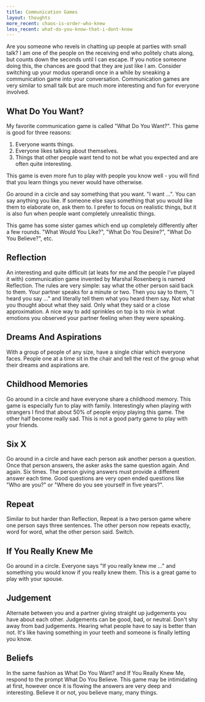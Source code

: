 ```yaml
---
title: Communication Games
layout: thoughts
more_recent: chaos-is-order-who-knew
less_recent: what-do-you-know-that-i-dont-know
---
```

Are you someone who revels in chatting up people at parties with small talk? I am one of the people on the receiving end who politely chats along, but counts down the seconds until I can escape. If you notice someone doing this, the chances are good that they are just like I am. Consider switching up your modus operandi once in a while by sneaking a communication game into your conversation. Communication games are very similar to small talk but are much more interesting and fun for everyone involved.

## What Do You Want?

My favorite communication game is called "What Do You Want?". This game is good for three reasons:

1. Everyone wants things.
1. Everyone likes talking about themselves.
1. Things that other people want tend to not be what you expected and are often quite interesting.

This game is even more fun to play with people you know well - you will find that you learn things you never would have otherwise.

Go around in a circle and say something that you want. "I want ...". You can say anything you like. If someone else says something that you would like them to elaborate on, ask them to. I prefer to focus on realistic things, but it is also fun when people want completely unrealistic things.

This game has some sister games which end up completely differently after a few rounds. "What Would You Like?", "What Do You Desire?", "What Do You Believe?", etc.

## Reflection

An interesting and quite difficult (at leats for me and the people I've played it with) communication game invented by Marshal Rosenberg is named Reflection. The rules are very simple: say what the other person said back to them. Your partner speaks for a minute or two. Then you say to them, "I heard you say ..." and literally tell them what you heard them say. Not what you thought about what they said. Only what they said or a close approximation. A nice way to add sprinkles on top is to mix in what emotions you observed your partner feeling when they were speaking.

## Dreams And Aspirations

With a group of people of any size, have a single chiar which everyone faces. People one at a time sit in the chair and tell the rest of the group what their dreams and aspirations are.

## Childhood Memories

Go around in a circle and have everyone share a childhood memory. This game is especially fun to play with family. Interestingly when playing with strangers I find that about 50% of people enjoy playing this game. The other half become really sad. This is not a good party game to play with your friends.

## Six X

Go around in a circle and have each person ask another person a question. Once that person answers, the asker asks the same question again. And again. Six times. The person giving answers must provide a different answer each time. Good questions are very open ended questions like "Who are you?" or "Where do you see yourself in five years?".

## Repeat

Similar to but harder than Reflection, Repeat is a two person game where one person says three sentences. The other person now repeats exactly, word for word, what the other person said. Switch.

## If You Really Knew Me

Go around in a circle. Everyone says "If you really knew me ..." and something you would know if you really knew them. This is a great game to play with your spouse.

## Judgement

Alternate between you and a partner giving straight up judgements you have about each other. Judgements can be good, bad, or neutral. Don't shy away from bad judgements. Hearing what people have to say is better than not. It's like having something in your teeth and someone is finally letting you know.

## Beliefs

In the same fashion as What Do You Want? and If You Really Knew Me, respond to the prompt What Do You Believe. This game may be intimidating at first, however once it is flowing the answers are very deep and interesting. Believe it or not, you believe many, many things.